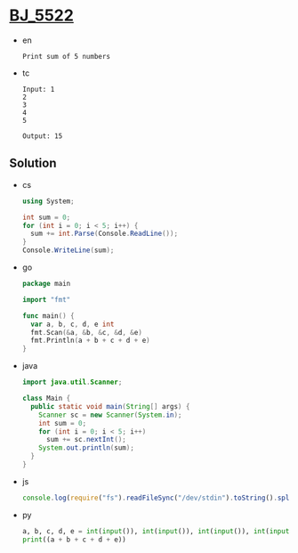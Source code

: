 # [BJ_5522](https://acmicpc.net/problem/5522)

* en

  ```en
  Print sum of 5 numbers
  ```

* tc

  ```tc
  Input: 1
  2
  3
  4
  5

  Output: 15
  ```

## Solution

* cs

  ```cs
  using System;

  int sum = 0;
  for (int i = 0; i < 5; i++) {
    sum += int.Parse(Console.ReadLine());
  }
  Console.WriteLine(sum);
  ```

* go

  ```go
  package main

  import "fmt"

  func main() {
    var a, b, c, d, e int
    fmt.Scan(&a, &b, &c, &d, &e)
    fmt.Println(a + b + c + d + e)
  }
  ```

* java

  ```java
  import java.util.Scanner;

  class Main {
    public static void main(String[] args) {
      Scanner sc = new Scanner(System.in);
      int sum = 0;
      for (int i = 0; i < 5; i++)
        sum += sc.nextInt();
      System.out.println(sum);
    }
  }
  ```

* js

  ```js
  console.log(require("fs").readFileSync("/dev/stdin").toString().split("\n").map(Number).reduce((a, b) => a + b))
  ```

* py

  ```py
  a, b, c, d, e = int(input()), int(input()), int(input()), int(input()), int(input())
  print((a + b + c + d + e))
  ```
